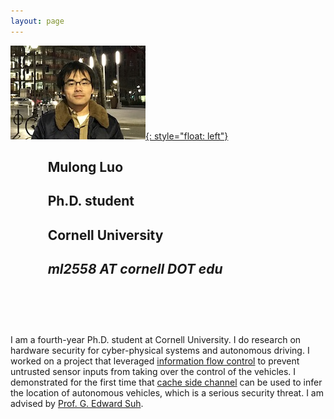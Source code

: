 ```yaml
---
layout: page
---
```

[![photo](/fig/boston_small2.jpg){: style="float: left"}](/fig/boston.jpg) 
## &nbsp; &nbsp; &nbsp; &nbsp; &nbsp; &nbsp;          **Mulong Luo** 
## &nbsp; &nbsp; &nbsp; &nbsp; &nbsp; &nbsp;          **Ph.D. student** 
## &nbsp; &nbsp; &nbsp; &nbsp; &nbsp; &nbsp;          **Cornell University** 
## &nbsp; &nbsp; &nbsp; &nbsp; &nbsp; &nbsp;          *ml2558 AT cornell DOT edu*
# &nbsp;

I am a fourth-year Ph.D. student at Cornell University. I do research on hardware security for cyber-physical systems and autonomous driving. I worked on a project that leveraged [information flow control](pub/ifc-cpsspc2018.pdf) to prevent untrusted sensor inputs from taking over the control of the vehicles. I demonstrated for the first time that [cache side channel](pub/sec20-luo.pdf) can be used to infer the location of autonomous vehicles, which is a serious security threat. I am advised by [Prof. G. Edward Suh](https://tsg.ece.cornell.edu/people/g-edward-suh/).

